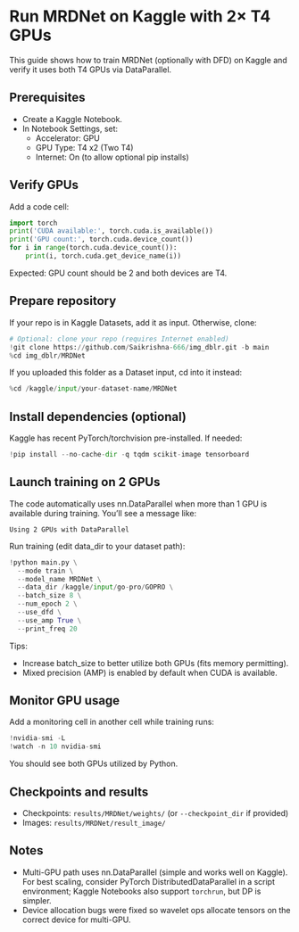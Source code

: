 # Run MRDNet on Kaggle with 2× T4 GPUs

This guide shows how to train MRDNet (optionally with DFD) on Kaggle and verify it uses both T4 GPUs via DataParallel.

## Prerequisites
- Create a Kaggle Notebook.
- In Notebook Settings, set:
  - Accelerator: GPU
  - GPU Type: T4 x2 (Two T4)
  - Internet: On (to allow optional pip installs)

## Verify GPUs
Add a code cell:

```python
import torch
print('CUDA available:', torch.cuda.is_available())
print('GPU count:', torch.cuda.device_count())
for i in range(torch.cuda.device_count()):
    print(i, torch.cuda.get_device_name(i))
```

Expected: GPU count should be 2 and both devices are T4.

## Prepare repository
If your repo is in Kaggle Datasets, add it as input. Otherwise, clone:

```python
# Optional: clone your repo (requires Internet enabled)
!git clone https://github.com/Saikrishna-666/img_dblr.git -b main
%cd img_dblr/MRDNet
```

If you uploaded this folder as a Dataset input, cd into it instead:

```python
%cd /kaggle/input/your-dataset-name/MRDNet
```

## Install dependencies (optional)
Kaggle has recent PyTorch/torchvision pre-installed. If needed:

```python
!pip install --no-cache-dir -q tqdm scikit-image tensorboard
```

## Launch training on 2 GPUs
The code automatically uses nn.DataParallel when more than 1 GPU is available during training. You’ll see a message like:

```
Using 2 GPUs with DataParallel
```

Run training (edit data_dir to your dataset path):

```python
!python main.py \
  --mode train \
  --model_name MRDNet \
  --data_dir /kaggle/input/go-pro/GOPRO \
  --batch_size 8 \
  --num_epoch 2 \
  --use_dfd \
  --use_amp True \
  --print_freq 20
```

Tips:
- Increase batch_size to better utilize both GPUs (fits memory permitting).
- Mixed precision (AMP) is enabled by default when CUDA is available.

## Monitor GPU usage
Add a monitoring cell in another cell while training runs:

```python
!nvidia-smi -L
!watch -n 10 nvidia-smi
```

You should see both GPUs utilized by Python.

## Checkpoints and results
- Checkpoints: `results/MRDNet/weights/` (or `--checkpoint_dir` if provided)
- Images: `results/MRDNet/result_image/`

## Notes
- Multi-GPU path uses nn.DataParallel (simple and works well on Kaggle). For best scaling, consider PyTorch DistributedDataParallel in a script environment; Kaggle Notebooks also support `torchrun`, but DP is simpler.
- Device allocation bugs were fixed so wavelet ops allocate tensors on the correct device for multi-GPU.